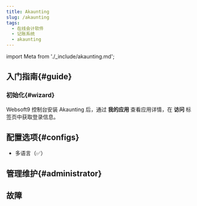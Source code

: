 ```yaml
---
title: Akaunting
slug: /akaunting
tags:
  - 在线会计软件
  - 记账系统
  - akaunting
---
```


import Meta from './_include/akaunting.md';

<Meta name="meta" />

## 入门指南{#guide}

### 初始化{#wizard}

Websoft9 控制台安装 Akaunting 后，通过 **我的应用** 查看应用详情，在 **访问** 标签页中获取登录信息。  


## 配置选项{#configs}

- 多语言（✅）

## 管理维护{#administrator}


## 故障

